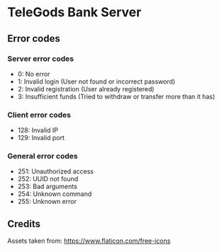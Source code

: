 # TeleGods Bank Server

## Error codes

### Server error codes

- 0: No error
- 1: Invalid login (User not found or incorrect password)
- 2: Invalid registration (User already registered)
- 3: Insufficient funds (Tried to withdraw or transfer more than it has)

### Client error codes

- 128: Invalid IP
- 129: Invalid port

### General error codes

- 251: Unauthorized access
- 252: UUID not found
- 253: Bad arguments
- 254: Unknown command
- 255: Unknown error

## Credits

Assets taken from: https://www.flaticon.com/free-icons
